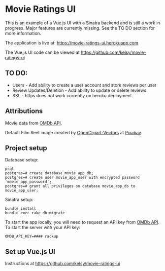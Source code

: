 # Movie Ratings UI
This is an example of a Vue.js UI with a Sinatra backend and is still a work in progress. Major features are currently missing. See the TO DO section for more information.

The application is live at: https://movie-ratings-ui.herokuapp.com

The Vue.js UI code can be viewed at https://github.com/kelsy/movie-ratings-ui

## TO DO:
* Users - Add ability to create a user account and store reviews per user
* Review Updates/Deletion - Add ability to update or delete reviews
* SSL - https does not work currently on heroku deployment

## Attributions
Movie data from [OMDb API](http://www.omdbapi.com/).

Default Film Reel image created by [OpenClipart-Vectors](https://pixabay.com/users/openclipart-vectors-30363) at [Pixabay](https://pixabay.com/).

## Project setup
Database setup:
```
psql
postgres=# create database movie_app_db;
postgres=# create user movie_app_user with encrypted password 'movie_app_password';
postgres=# grant all privileges on database movie_app_db to movie_app_user;
```
Sinatra setup:
```
bundle install
bundle exec rake db:migrate
```

To start the app locally, you will need to request an API key from [OMDb API](http://www.omdbapi.com/). To start the server with your API key:
```
OMDB_API_KEY=#### rackup
```

## Set up Vue.js UI
Instructions at https://github.com/kelsy/movie-ratings-ui
